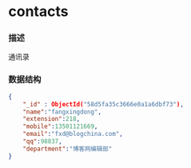# contacts

### 描述

通讯录

### 数据结构

```json
{
    "_id" : ObjectId("58d5fa35c3666e0a1a6dbf73"),
    "name":"fangxingdong",
    "extension":218,
    "mobile":13501121669,
    "email":"fxd@blogchina.com",
    "qq":98837,
    "department":"博客网编辑部"
}

```